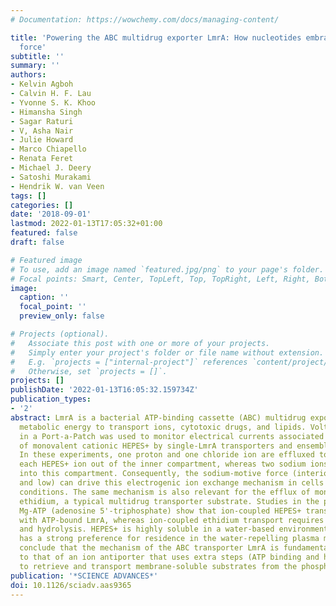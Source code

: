 ```yaml
---
# Documentation: https://wowchemy.com/docs/managing-content/

title: 'Powering the ABC multidrug exporter LmrA: How nucleotides embrace the ion-motive
  force'
subtitle: ''
summary: ''
authors:
- Kelvin Agboh
- Calvin H. F. Lau
- Yvonne S. K. Khoo
- Himansha Singh
- Sagar Raturi
- V, Asha Nair
- Julie Howard
- Marco Chiapello
- Renata Feret
- Michael J. Deery
- Satoshi Murakami
- Hendrik W. van Veen
tags: []
categories: []
date: '2018-09-01'
lastmod: 2022-01-13T17:05:32+01:00
featured: false
draft: false

# Featured image
# To use, add an image named `featured.jpg/png` to your page's folder.
# Focal points: Smart, Center, TopLeft, Top, TopRight, Left, Right, BottomLeft, Bottom, BottomRight.
image:
  caption: ''
  focal_point: ''
  preview_only: false

# Projects (optional).
#   Associate this post with one or more of your projects.
#   Simply enter your project's folder or file name without extension.
#   E.g. `projects = ["internal-project"]` references `content/project/deep-learning/index.md`.
#   Otherwise, set `projects = []`.
projects: []
publishDate: '2022-01-13T16:05:32.159734Z'
publication_types:
- '2'
abstract: LmrA is a bacterial ATP-binding cassette (ABC) multidrug exporter that uses
  metabolic energy to transport ions, cytotoxic drugs, and lipids. Voltage clamping
  in a Port-a-Patch was used to monitor electrical currents associated with the transport
  of monovalent cationic HEPES+ by single-LmrA transporters and ensembles of transporters.
  In these experiments, one proton and one chloride ion are effluxed together with
  each HEPES+ ion out of the inner compartment, whereas two sodium ions are transported
  into this compartment. Consequently, the sodium-motive force (interior negative
  and low) can drive this electrogenic ion exchange mechanism in cells under physiological
  conditions. The same mechanism is also relevant for the efflux of monovalent cationic
  ethidium, a typical multidrug transporter substrate. Studies in the presence of
  Mg-ATP (adenosine 5'-triphosphate) show that ion-coupled HEPES+ transport is associated
  with ATP-bound LmrA, whereas ion-coupled ethidium transport requires ATP binding
  and hydrolysis. HEPES+ is highly soluble in a water-based environment, whereas ethidium
  has a strong preference for residence in the water-repelling plasma membrane. We
  conclude that the mechanism of the ABC transporter LmrA is fundamentally related
  to that of an ion antiporter that uses extra steps (ATP binding and hydrolysis)
  to retrieve and transport membrane-soluble substrates from the phospholipid bilayer.
publication: '*SCIENCE ADVANCES*'
doi: 10.1126/sciadv.aas9365
---
```

